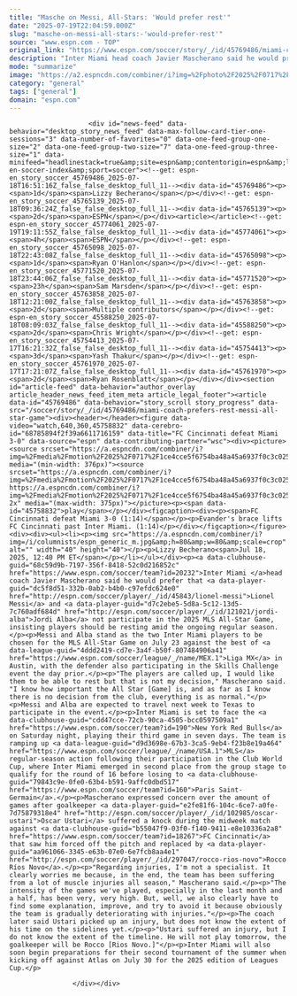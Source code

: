 ```yaml
---
title: "Masche on Messi, All-Stars: 'Would prefer rest'"
date: "2025-07-19T22:04:59.000Z"
slug: "masche-on-messi-all-stars:-'would-prefer-rest'"
source: "www.espn.com - TOP"
original_link: "https://www.espn.com/soccer/story/_/id/45769486/miami-coach-prefers-rest-messi-all-star-game"
description: "Inter Miami head coach Javier Mascherano said he would prefer that Lionel Messi and Jordi Alba not participate in the 2025 MLS All-Star Game, insisting players should be resting amid the ongoing regular season."
mode: "summarize"
image: "https://a2.espncdn.com/combiner/i?img=%2Fphoto%2F2025%2F0717%2Fr1520023_1296x729_16%2D9.jpg"
category: "general"
tags: ["general"]
domain: "espn.com"
---
```

<div id="readability-page-1" class="page"><div id="pane-main" tabindex="-1">

                        <div id="news-feed" data-behavior="desktop_story_news_feed" data-max-follow-card-tier-one-sessions="3" data-number-of-favorites="0" data-one-feed-group-one-size="2" data-one-feed-group-two-size="7" data-one-feed-group-three-size="1" data-minifeed="headlinestack=true&amp;site=espn&amp;contentorigin=espn&amp;lang=en&amp;region=us&amp;pubkey=espn-en-soccer-index&amp;sport=soccer"><!--get: espn-en_story_soccer_45769486_2025-07-18T16:51:16Z_false_false_desktop_full_11--><div data-id="45769486"><p><span>1d</span><span>Lizzy Becherano</span></p></div><!--get: espn-en_story_soccer_45765139_2025-07-18T09:36:24Z_false_false_desktop_full_11--><div data-id="45765139"><p><span>2d</span><span>ESPN</span></p></div><article></article><!--get: espn-en_story_soccer_45774061_2025-07-19T19:11:55Z_false_false_desktop_full_11--><div data-id="45774061"><p><span>4h</span><span>ESPN</span></p></div><!--get: espn-en_story_soccer_45765098_2025-07-18T22:43:08Z_false_false_desktop_full_11--><div data-id="45765098"><p><span>1d</span><span>Ryan O'Hanlon</span></p></div><!--get: espn-en_story_soccer_45771520_2025-07-18T23:44:06Z_false_false_desktop_full_11--><div data-id="45771520"><p><span>23h</span><span>Sam Marsden</span></p></div><!--get: espn-en_story_soccer_45763858_2025-07-18T12:21:00Z_false_false_desktop_full_11--><div data-id="45763858"><p><span>2d</span><span>Multiple contributors</span></p></div><!--get: espn-en_story_soccer_45588250_2025-07-18T08:09:03Z_false_false_desktop_full_11--><div data-id="45588250"><p><span>2d</span><span>Chris Wright</span></p></div><!--get: espn-en_story_soccer_45754413_2025-07-17T16:21:32Z_false_false_desktop_full_11--><div data-id="45754413"><p><span>3d</span><span>Yash Thakur</span></p></div><!--get: espn-en_story_soccer_45761970_2025-07-17T17:21:07Z_false_false_desktop_full_11--><div data-id="45761970"><p><span>2d</span><span>Ryan Rosenblatt</span></p></div></div><section id="article-feed" data-behavior="author_overlay article_header_news_feed_item_meta article_legal_footer"><article data-id="45769486" data-behavior="story_scroll story_progress" data-src="/soccer/story/_/id/45769486/miami-coach-prefers-rest-messi-all-star-game"><div><header></header><figure data-video="watch,640,360,45758832" data-cerebro-id="68785894f2f39a6611716159" data-title="FC Cincinnati defeat Miami 3-0" data-source="espn" data-contributing-partner="wsc"><div><picture><source srcset="https://a.espncdn.com/combiner/i?img=%2Fmedia%2Fmotion%2F2025%2F0717%2F1ce4cce5f6754ba48a45a6937f0c3c0251%2F1ce4cce5f6754ba48a45a6937f0c3c0251.jpg&amp;w=943&amp;h=530&amp;cquality=80&amp;format=jpg" media="(min-width: 376px)"><source srcset="https://a.espncdn.com/combiner/i?img=%2Fmedia%2Fmotion%2F2025%2F0717%2F1ce4cce5f6754ba48a45a6937f0c3c0251%2F1ce4cce5f6754ba48a45a6937f0c3c0251.jpg&amp;w=375&amp;cquality=80, https://a.espncdn.com/combiner/i?img=%2Fmedia%2Fmotion%2F2025%2F0717%2F1ce4cce5f6754ba48a45a6937f0c3c0251%2F1ce4cce5f6754ba48a45a6937f0c3c0251.jpg&amp;w=750&amp;cquality=40&amp;format=jpg 2x" media="(max-width: 375px)"></picture><p><span data-id="45758832">play</span></p></div><figcaption><div><p><span>FC Cincinnati defeat Miami 3-0 (1:14)</span></p><p>Evander's brace lifts FC Cincinnati past Inter Miami. (1:14)</p></div></figcaption></figure><div><div><ul><li><p><img src="https://a.espncdn.com/combiner/i?img=/i/columnists/espn_generic_m.jpg&amp;h=80&amp;w=80&amp;scale=crop" alt="" width="40" height="40"></p><p>Lizzy Becherano<span>Jul 18, 2025, 12:40 PM ET</span></p></li></ul></div><p><a data-clubhouse-guid="68c59d9b-7197-356f-8418-52c0d216852c" href="https://www.espn.com/soccer/team?id=20232">Inter Miami </a>head coach Javier Mascherano said he would prefer that <a data-player-guid="dc5f8d51-332b-0ab2-b4b0-c97efdc624e0" href="http://espn.com/soccer/player/_/id/45843/lionel-messi">Lionel Messi</a> and <a data-player-guid="d7c2ebe5-5d8a-5c12-13d5-7c760adf684d" href="http://espn.com/soccer/player/_/id/121021/jordi-alba">Jordi Alba</a> not participate in the 2025 MLS All-Star Game, insisting players should be resting amid the ongoing regular season.</p><p>Messi and Alba stand as the two Inter Miami players to be chosen for the MLS All-Star Game on July 23 against the best of <a data-league-guid="4ddd2419-cd7e-3a4f-b50f-807484906a41" href="https://www.espn.com/soccer/league/_/name/MEX.1">Liga MX</a> in Austin, with the defender also participating in the Skills Challenge event the day prior.</p><p>"The players are called up, I would like them to be able to rest but that is not my decision," Mascherano said. "I know how important the All Star [Game] is, and as far as I know there is no decision from the club, everything is as normal."</p><p>Messi and Alba are expected to travel next week to Texas to participate in the event.</p><p>Inter Miami is set to face the <a data-clubhouse-guid="cdd47cce-72cb-90ca-4505-bcc0597509a1" href="https://www.espn.com/soccer/team?id=190">New York Red Bulls</a> on Saturday night, playing their third game in seven days. The team is ramping up <a data-league-guid="d9d3698e-67b3-3ca5-9eb4-f23b8e19a464" href="https://www.espn.com/soccer/league/_/name/USA.1">MLS</a> regular-season action following their participation in the Club World Cup, where Inter Miami emerged in second place from the group stage to qualify for the round of 16 before losing to <a data-clubhouse-guid="79843c9e-0fe0-63b4-b591-9affc0dbd517" href="https://www.espn.com/soccer/team?id=160">Paris Saint-Germain</a>.</p><p>Mascherano expressed concern over the amount of games after goalkeeper <a data-player-guid="e2fe81f6-104c-6ce7-a0fe-7d75879318e4" href="http://espn.com/soccer/player/_/id/102985/oscar-ustari">Oscar Ustari</a> suffered a knock during the midweek match against <a data-clubhouse-guid="b55047f9-03f0-f140-9411-e8e10336a2a8" href="https://www.espn.com/soccer/team?id=18267">FC Cincinnati</a> that saw him forced off the pitch and replaced by <a data-player-guid="aa961066-3345-e63b-07e0-6e7fcb8aa4e1" href="http://espn.com/soccer/player/_/id/297047/rocco-rios-novo">Rocco Ríos Novo</a>.</p><p>"Regarding injuries, I'm not a specialist. It clearly worries me because, in the end, the team has been suffering from a lot of muscle injuries all season," Mascherano said.</p><p>"The intensity of the games we've played, especially in the last month and a half, has been very, very high. But, well, we also clearly have to find some explanation, improve, and try to avoid it because obviously the team is gradually deteriorating with injuries."</p><p>The coach later said Ustari picked up an injury, but does not know the extent of his time on the sidelines yet.</p><p>"Ustari suffered an injury, but I do not know the extent of the timeline. He will not play tomorrow, the goalkeeper will be Rocco [Rios Novo.]"</p><p>Inter Miami will also soon begin preparations for their second tournament of the summer when kicking off against Atlas on July 30 for the 2025 edition of Leagues Cup.</p>
</div></div></article></section>

                        
                    </div></div>
